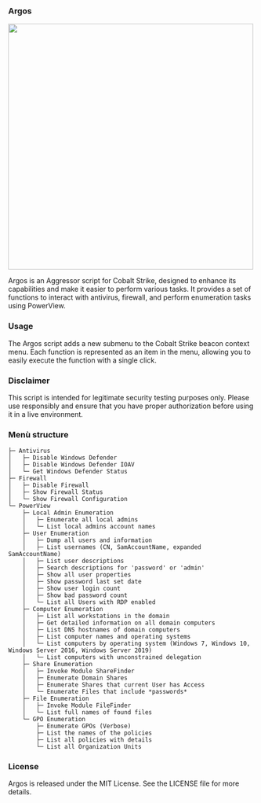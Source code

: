 ### Argos
<img src="https://github.com/YoruYagami/Argos/assets/70035442/1b96abda-950c-4fec-8f8b-7c6c263bba66" width="500">

Argos is an Aggressor script for Cobalt Strike, designed to enhance its capabilities and make it easier to perform various tasks. It provides a set of functions to interact with antivirus, firewall, and perform enumeration tasks using PowerView.

### Usage
The Argos script adds a new submenu to the Cobalt Strike beacon context menu. Each function is represented as an item in the menu, allowing you to easily execute the function with a single click.

### Disclaimer
This script is intended for legitimate security testing purposes only. Please use responsibly and ensure that you have proper authorization before using it in a live environment.

### Menù structure
```
├─ Antivirus
│   ├─ Disable Windows Defender
│   ├─ Disable Windows Defender IOAV
│   └─ Get Windows Defender Status
├─ Firewall
│   ├─ Disable Firewall
│   ├─ Show Firewall Status
│   └─ Show Firewall Configuration
└─ PowerView
    ├─ Local Admin Enumeration
    │   ├─ Enumerate all local admins
    │   └─ List local admins account names
    ├─ User Enumeration
    │   ├─ Dump all users and information
    │   ├─ List usernames (CN, SamAccountName, expanded SamAccountName)
    │   ├─ List user descriptions
    │   ├─ Search descriptions for 'password' or 'admin'
    │   ├─ Show all user properties
    │   ├─ Show password last set date
    │   ├─ Show user login count
    │   ├─ Show bad password count
    │   └─ List all Users with RDP enabled
    ├─ Computer Enumeration
    │   ├─ List all workstations in the domain
    │   ├─ Get detailed information on all domain computers
    │   ├─ List DNS hostnames of domain computers
    │   ├─ List computer names and operating systems
    │   └─ List computers by operating system (Windows 7, Windows 10, Windows Server 2016, Windows Server 2019)
    │   └─ List computers with unconstrained delegation
    ├─ Share Enumeration
    │   ├─ Invoke Module ShareFinder
    │   ├─ Enumerate Domain Shares
    │   ├─ Enumerate Shares that current User has Access
    │   └─ Enumerate Files that include *passwords*
    ├─ File Enumeration
    │   ├─ Invoke Module FileFinder
    │   └─ List full names of found files
    └─ GPO Enumeration
        ├─ Enumerate GPOs (Verbose)
        ├─ List the names of the policies
        ├─ List all policies with details
        └─ List all Organization Units
```
### License
Argos is released under the MIT License. See the LICENSE file for more details.
